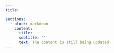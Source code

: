 ```yaml
---
title:

sections:
  - block: markdown
    content:
      title:
      subtitle: ''
      text: The content is still being updated
---
```

